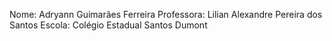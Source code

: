 Nome: Adryann Guimarães Ferreira 
Professora: Lilian Alexandre Pereira dos Santos
Escola: Colégio Estadual Santos Dumont 
